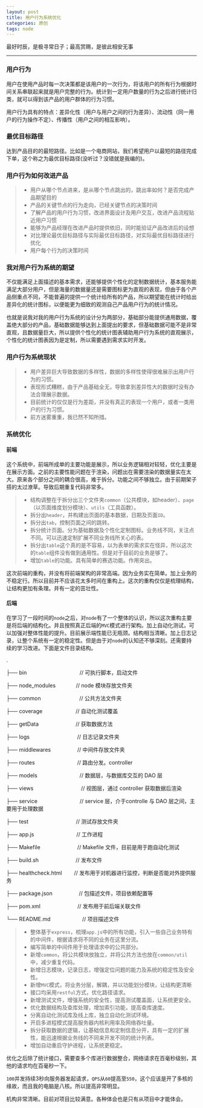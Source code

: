 ```yaml
---
layout: post
title: 用户行为系统优化
categories: 原创
tags: node
---
```


最好时辰，是极寻常日子；最高赏赐，是彼此相安无事

<!--more-->

* * *

### 用户行为

用户在使用产品时每一次决策都是该用户的一次行为，将该用户的所有行为根据时间关系串联起来就是用户完整的行为。统计到一定用户数量的行为之后进行统计归类，就可以得到该产品的用户群体的行为习惯。

用户行为具有的特点：差异化性（用户与用户之间的行为差异）、流动性（同一用户的行为操作不定）、传播性（用户之间的相互影响）。

### 最优目标路径

达到产品目的的最短路径。比如是一个电商网站，我们希望用户以最短的路径完成下单，这个称之为最优目标路径(没听过？没错就是我编的)。

### 用户行为如何改进产品

> * 用户从哪个节点进来，是从哪个节点跳出的，跳出率如何？是否完成产品期望目的
> * 产品的关键节点的行为走向，已经关键节点的决策时间
> * 了解产品的用户行为习惯，改进界面设计及用户交互，改进产品流程贴近用户习惯
> * 能够为产品经理在改进产品时提供依旧，同时能验证产品改进后的设想
> * 对比理论最优目标路径与实际最优目标路径，对实际最优目标路径进行优化
> * 用户每个行为的决策时间

### 我对用户行为系统的期望

不仅能满足上面描述的基本需求，还能够提供个性化的定制数据统计，基本服务能满足大部分用户，但是海量的数据量还是需要图标更为直观的表现，但由于各个产品侧重点不同，不能普遍的提供一个统计给所有的产品，所以期望能在统计时给出差异化的统计图标，以便能更为细致的观测自己产品用户行为的统计情况。

也就是说我对我的用户行为系统的设计分为两部分，基础部分能提供通用数据，覆盖绝大部分的产品，基础数据能够达到上面提出的要求，但基础数据可能不是非常直观，且数据量巨大，所以提供个性化的统计图表辅助用户行为系统的直观展示，个性化的统计图表因为是定制，所以需要遇到需求实时开发。

### 用户行为系统现状

> * 用户差异巨大导致数据的多样性，数据的多样性使得很难展示出用户行为的习惯。
> * 表现形式糟糕，由于产品基础全无，导致拿到差异性大的数据时没有办法合理展示数据。
> * 目前统计的仅仅是行为差距，并没有真正的表现一个用户，或者一类用户的行为习惯。
> * 前方迷雾重重，我已然不知所措。

### 系统优化

#### 前端

这个系统中，前端所成单的主要功能是展示，所以业务逻辑相对较轻，优化主要是在展示方面。之前的主要性能问题在于渲染，问题出在需要渲染的数据量实在太大。原来各个部分之间的耦合很高，难于拆分。功能之间不够独立。由于前期架子搭的太过潦草。导致后期重复代码非常多。

> * 结构调整在于拆分出三个文件夹`common`（公共模块，如header）、`page`（以页面维度划分模块）、`utils`（工具函数）。
> * 拆分出`header`，并构建出页面的基本数据，日期及页面`ID`。
> * 拆分出`tab`，控制页面之间的跳转。
> * 拆分统计页面。分为基础数据及个性化定制图标。业务线不同，关注点不同。可以迅速定制扩展不同业务线所关心的表。
> * 拆分出`table`这个真的是不容易，以为表单的需求实在怪异，所以这次的`table`组件没有做到通用性。但是对于目前的业务是够了。
> * 增加`table`的功能。具有简单的赛选功能。作用突出。

这次前端的重构，并没有将前端架构的非常高端。因为业务实在简单。加上业务的不稳定行。所以目前并不应该花太多时间在重构上。这次的重构仅仅是梳理结构，让结构更加有条理。并有一定的茁壮性。

#### 后端

在学习了一段时间的`node`之后，对`node`有了一个整体的认识，所以这次重构主要是将后端的结构化。并且按照真正后端的`MVC`模式进行架构。加上自动化测试，可以加强对整体性能的提升。目前展示端性能已无瓶颈。结构相当清晰。加上日志记录，让整个系统有一定的稳定性。但是由于对`node`的认知还不够深刻。还需要持续的学习改进。下面是文件目录结构。

.

├── bin　　　　　　　　　　// 可执行脚本，启动文件

├── node_modules 　　 　 // node 模块存放文件夹

├── common　　　　　　　 // 公共方法文件夹

├── coverage　　　　　　 // 自动化测试覆盖

├── getData　　　　　　　// 获取数据方法

├── logs　　　　　　　　　// 日志记录文件夹

├── middlewares　　　　　// 中间件存放文件夹

├── routes　　　　　　　　// 路由分发。controller

├── models　　　　　　　　// 数据层，与数据库交互的 DAO 层

├── views　　　　　　　　　// 视图层，通过 controller 获取数据后渲染

├── service　　　　　　　　// service 层，介于controlle 与 DAO 层之间，主要用于处理数据

├── test　　　　　　　　　// 测试存放文件夹

├── app.js　　　　　　　　// 工作进程

├── Makefile　　　　　　　// Makefile 文件，目前是用于跑自动化测试

├── build.sh　　　　　　　// 发布文件

├── healthcheck.html　 　// 发布用于对机器进行监控，判断是否能对外提供服务

├── package.json　　　　　// 包描述文件，项目依赖配置等

├── pom.xml　　　　　　　// 发布用于前后端关联文件

└── README.md　　　　　　// 项目描述文件

> * 整体基于`express`，梳理`app.js`中的所有功能，引入一些自己业务特有的中间件，根据请求将不同的业务在这里分流。
> * 编写简单的中间件用于处理请求中的公共部分。
> * 新增`common`，将公共模块放独立，并将公共方法也放在`common/util`中，减少重复代码。
> * 新增日志模块，记录日志，增强定位问题的能力及系统的稳定性及安全性。
> * 新增`MVC`模式，将业务分层，解耦，并以功能划分模块，让结构更清晰
> * 接口均采用`restful`方式，优化路径请求。
> * 新增测试文件，增强系统的安全性，提高测试覆盖面，让系统更安全。
> * 优化数据结构及查库处理，增加索引功能，提高查库速度。
> * 分离自动化测试库及线上库，独立自动化测试环境。
> * 开启多进程模式提高服务器内核利用率及网络吞吐量。
> * 拆分获取数据的逻辑，让基础信息和定制信息分开，具有一定的扩展性，能迅速根据业务线的不同来开发不同的统计列表。
> * 增加自动重启守护进程，让系统更稳定。

优化之后除了统计接口，需要查多个库进行数据整合，网络请求在百毫秒级别，其他的请求均在百毫秒一下。

`100`并发持续3秒向服务器发起请求，`QPS`从`60`提高至`550`，这个应该是开了多核的缘故，而且我的电脑是八核。所以提高非常明显。

机构非常清晰。目前对项目比较满意。各种体会也是只有从项目中才能体会。
